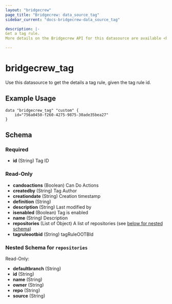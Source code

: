 ```yaml
---
layout: "bridgecrew"
page_title: "Bridgecrew: data_source_tag"
sidebar_current: "docs-bridgecrew-data_source_tag"

description: |-
Get a tag rule.
More details on the Bridgecrew API for this datasource are available <https://docs.bridgecrew.io/reference/gettag>.

---
```


# bridgecrew_tag

Use this datasource to get the details a tag rule, given the tag rule id.




## Example Usage
```hcl
data "bridgecrew_tag" "custom" {
    id="756a0450-f260-4275-9875-30ade35bea27"
}
```
<!-- schema generated by tfplugindocs -->
## Schema

### Required

- **id** (String) Tag ID

### Read-Only

- **candoactions** (Boolean) Can Do Actions
- **createdby** (String) Tag Author
- **creationdate** (String) Creation timestamp
- **definition** (String)
- **description** (String) Last modified by
- **isenabled** (Boolean) Tag is enabled
- **name** (String) Description
- **repositories** (List of Object) A list of repositories (see [below for nested schema](#nestedatt--repositories))
- **tagruleootbid** (String) tagRuleOOTBId

<a id="nestedatt--repositories"></a>
### Nested Schema for `repositories`

Read-Only:

- **defaultbranch** (String)
- **id** (String)
- **name** (String)
- **owner** (String)
- **repo** (String)
- **source** (String)
